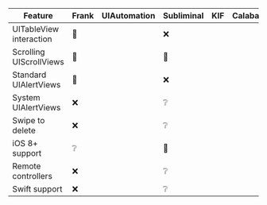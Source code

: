 | Feature | Frank | UIAutomation | Subliminal | KIF | Calabash |
|---------|-------|--------------|------------|-----|----------|
| UITableView interaction | 💚 | |❌ | |
| Scrolling UIScrollViews | 💚 | |💚 | |
| Standard UIAlertViews   | 💚 | |❌ | |
| System UIAlertViews     | ❌ | | ❔ | |
| Swipe to delete         | ❌ | | ❔ | |
| iOS 8+ support          | ❔ | | 💚 | |
| Remote controllers      | ❌ | | ❔ | |
| Swift support           | ❌ | | ❔ | |
